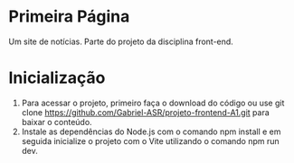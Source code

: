 # Primeira Página

Um site de notícias. Parte do projeto da disciplina front-end.

# Inicialização

1. Para acessar o projeto, primeiro faça o download do código ou use git clone https://github.com/Gabriel-ASR/projeto-frontend-A1.git para baixar o conteúdo.
2. Instale as dependências do Node.js com o comando npm install e em seguida inicialize o projeto com o Vite utilizando o comando npm run dev.
